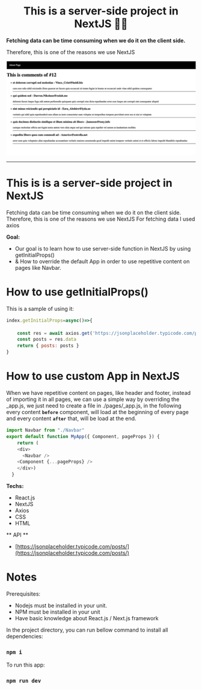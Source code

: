 <div>
  <h1 align="center">This is a server-side project in NextJS 🧑‍💻</h1>
  <strong>
   Fetching data can be time consuming when we do it on the client side.
  </strong>
  <p>
    Therefore, this is one of the reasons we use NextJS
  </p>

  <a href="">
    <img
      alt="Learn NextJS"
      src="screenshot.jpg"
    />
  </a>
</div>

<hr />

# This is is a server-side project in NextJS
 Fetching data can be time consuming when we do it on the client side.
 Therefore, this is one of the reasons we use NextJS
 For fetching data I used axios


**Goal:**

- Our goal is to learn how to use server-side function in NextJS by using getInitialProps()
- & How to override the default App in order to use repetitive content on pages like Navbar.

# How to use getInitialProps()
This is a sample of using it:
```javascript
index.getInitialProps=async()=>{
   
    const res = await axios.get('https://jsonplaceholder.typicode.com/posts')
    const posts = res.data
    return { posts: posts }
}
```

# How to use custom App in NextJS
When we have repetitive content on pages, like header and footer, instead of importing it in all pages, we can use a simple way by overriding the _app.js, we just need to create a file in ./pages/_app.js, in the following every content **`before`** component, will load at the beginning of every page and every content **`after`** that, will be load at the end.

```javascript
import Navbar from "./Navbar"
export default function MyApp({ Component, pageProps }) {
    return (
    <div>
      <Navbar />
    <Component {...pageProps} />
    </div>)
  }
```

**Techs:**

- React.js
- NextJS
- Axios
- CSS
- HTML


** API **

- [https://jsonplaceholder.typicode.com/posts/](https://jsonplaceholder.typicode.com/posts/)

# Notes

Prerequisites:

- Nodejs must be installed in your unit.
- NPM must be installed in your unit
- Have basic knowledge about React.js / Next.js framework


In the project directory, you can run bellow command to install all dependencies:

### `npm i`


To run this app:

### `npm run dev`

